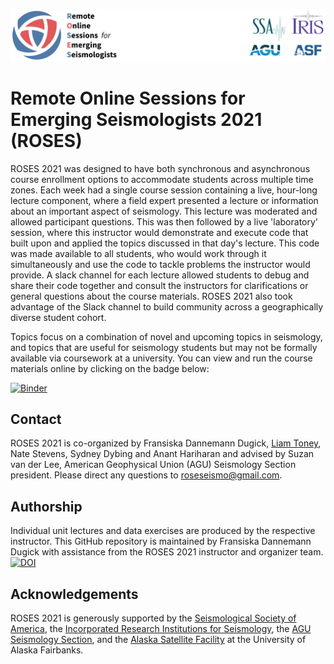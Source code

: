 ![ROSES header](header.png)

# Remote Online Sessions for Emerging Seismologists 2021 (ROSES)
ROSES 2021 was designed to have both synchronous and asynchronous course enrollment options to accommodate students across multiple time zones. Each week had a single course session containing a live, hour-long lecture component, where a field expert presented a lecture or information about an important aspect of seismology. This lecture was moderated and allowed participant questions. This was then followed by a live 'laboratory' session, where this instructor would demonstrate and execute code that built upon and applied the topics discussed in that day's lecture. This code was made available to all students, who would work through it simultaneously and use the code to tackle problems the instructor would provide. A slack channel for each lecture allowed students to debug and share their code together and consult the instructors for clarifications or general questions about the course materials. ROSES 2021 also took advantage of the Slack channel to build community across a geographically diverse student cohort.

Topics focus on a combination of novel and upcoming topics in seismology, and topics that are useful for seismology students but may not be formally available via coursework at a university. You can view and run the course materials online by clicking on the badge below:

[![Binder](https://mybinder.org/badge_logo.svg)](https://mybinder.org/v2/gh/roseseismo/roses2021/HEAD)

## Contact

ROSES 2021 is co-organized by Fransiska Dannemann Dugick, [Liam Toney](https://liam.earth), Nate Stevens, Sydney Dybing and Anant Hariharan and advised by Suzan van der Lee, American Geophysical Union (AGU) Seismology Section president. 
Please direct any questions to [roseseismo@gmail.com](mailto:roseseismo@gmail.com).

## Authorship
Individual unit lectures and data exercises are produced by the respective instructor. This GitHub repository is maintained by Fransiska Dannemann Dugick with assistance from the ROSES 2021 instructor and organizer team.
[![DOI](https://zenodo.org/badge/344178539.svg)](https://zenodo.org/badge/latestdoi/344178539)

## Acknowledgements

ROSES 2021 is generously supported by the [Seismological Society of America](https://www.seismosoc.org/), the [Incorporated Research Institutions for Seismology](https://www.iris.edu/hq/), the [AGU Seismology Section](https://connect.agu.org/seismology/home), and the [Alaska Satellite Facility](https://asf.alaska.edu/) at the University of Alaska Fairbanks.
